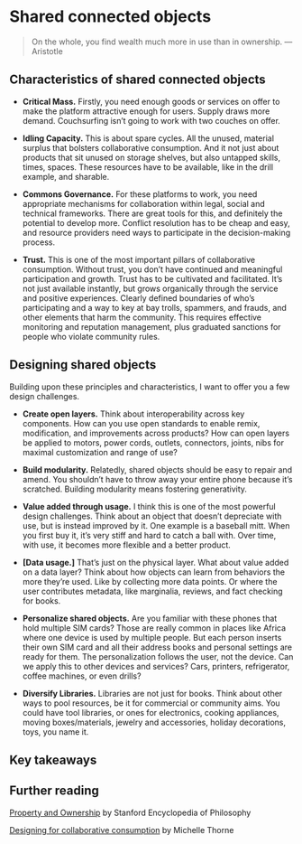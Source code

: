 # Shared connected objects 


> On the whole, you find wealth much more in use than in ownership. — Aristotle

## Characteristics of shared connected objects 

* **Critical Mass.** Firstly, you need enough goods or services on offer to make the platform attractive enough for users. Supply draws more demand. Couchsurfing isn’t going to work with two couches on offer.

* **Idling Capacity.** This is about spare cycles. All the unused, material surplus that bolsters collaborative consumption. And it not just about products that sit unused on storage shelves, but also untapped skills, times, spaces. These resources have to be available, like in the drill example, and sharable.

* **Commons Governance.** For these platforms to work, you need appropriate mechanisms for collaboration within legal, social and technical frameworks. There are great tools for this, and definitely the potential to develop more. Conflict resolution has to be cheap and easy, and resource providers need ways to participate in the decision-making process.

* **Trust.** This is one of the most important pillars of collaborative consumption. Without trust, you don’t have continued and meaningful participation and growth. Trust has to be cultivated and facilitated. It’s not just available instantly, but grows organically through the service and positive experiences. Clearly defined boundaries of who’s participating and a way to key at bay trolls, spammers, and frauds, and other elements that harm the community. This requires effective monitoring and reputation management, plus graduated sanctions for people who violate community rules.

## Designing shared objects

Building upon these principles and characteristics, I want to offer you a few design challenges.

* **Create open layers.** Think about interoperability across key components. How can you use open standards to enable remix, modification, and improvements across products? How can open layers be applied to motors, power cords, outlets, connectors, joints, nibs for maximal customization and range of use?

* **Build modularity.** Relatedly, shared objects should be easy to repair and amend. You shouldn’t have to throw away your entire phone because it’s scratched. Building modularity means fostering generativity.

* **Value added through usage.** I think this is one of the most powerful design challenges. Think about an object that doesn’t depreciate with use, but is instead improved by it. One example is a baseball mitt. When you first buy it, it’s very stiff and hard to catch a ball with. Over time, with use, it becomes more flexible and a better product.

* **[Data usage.]** That’s just on the physical layer. What about value added on a data layer? Think about how objects can learn from behaviors the more they’re used. Like by collecting more data points. Or where the user contributes metadata, like marginalia, reviews, and fact checking for books.

* **Personalize shared objects.** Are you familiar with these phones that hold multiple SIM cards? Those are really common in places like Africa where one device is used by multiple people. But each person inserts their own SIM card and all their address books and personal settings are ready for them. The personalization follows the user, not the device. Can we apply this to other devices and services? Cars, printers, refrigerator, coffee machines, or even drills?

* **Diversify Libraries.** Libraries are not just for books. Think about other ways to pool resources, be it for commercial or community aims. You could have tool libraries, or ones for electronics, cooking appliances, moving boxes/materials, jewelry and accessories, holiday decorations, toys, you name it.


## Key takeaways

## Further reading

[Property and Ownership](http://plato.stanford.edu/entries/property/) by Stanford Encyclopedia of Philosophy

[Designing for collaborative consumption](http://michellethorne.cc/2010/12/designing-for-collaborative-consumption/) by Michelle Thorne
